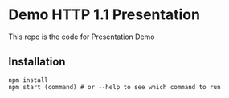 # Demo HTTP 1.1 Presentation

This repo is the code for Presentation Demo

## Installation

```
npm install
npm start (command) # or --help to see which command to run
```
